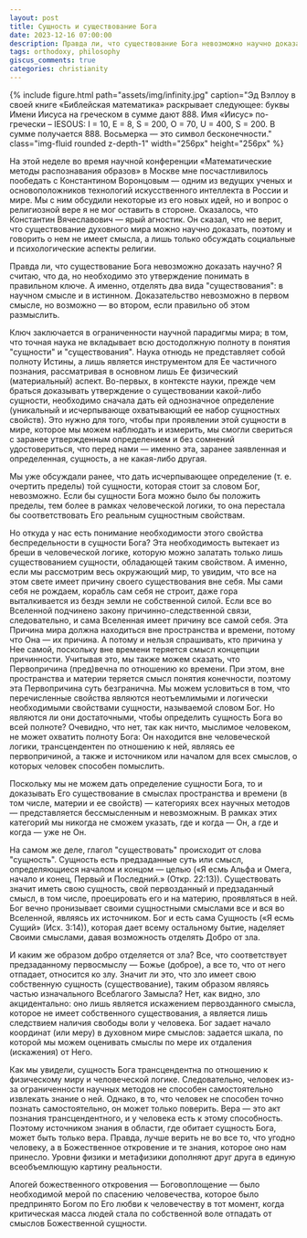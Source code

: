 ```yaml
---
layout: post
title: Сущность и существование Бога
date: 2023-12-16 07:00:00
description: Правда ли, что существование Бога невозможно научно доказать?
tags: orthodoxy, philosophy
giscus_comments: true
categories: christianity
---
```


{% include figure.html path="assets/img/infinity.jpg" caption="Эд Вэллоу в своей книге «Библейская математика» раскрывает следующее: буквы Имени Иисуса на греческом в сумме дают 888. Имя «Иисус» по-гречески – IESOUS: I = 10, E = 8, S = 200, O = 70, U = 400, S = 200. В сумме получается 888. Восьмерка &mdash; это символ бесконечности." class="img-fluid rounded z-depth-1" width="256px" height="256px" %}

На этой неделе во время научной конференции «Математические методы распознавания образов» в Москве мне посчастливилось пообедать с Константином Воронцовым — одним из ведущих ученых и основоположников технологий искусственного интеллекта в России и мире. Мы с ним обсудили некоторые из его новых идей, но и вопрос о религиозной вере я не мог оставить в стороне.
Оказалось, что Константин Вячеславович — ярый агностик. Он сказал, что не верит, что существование духовного мира можно научно доказать, поэтому и говорить о нем не имеет смысла, а лишь только обсуждать социальные и психологические аспекты религии.

Правда ли, что существование Бога невозможно доказать научно? Я считаю, что да, но необходимо это утверждение понимать в правильном ключе. А именно, отделять два вида "существования": в научном смысле и в истинном. Доказательство невозможно в первом смысле, но возможно — во втором, если правильно об этом размыслить.

Ключ заключается в ограниченности научной парадигмы мира; в том, что точная наука не вкладывает всю достодолжную полноту в понятия "сущности" и "существования". Наука отнюдь не представляет собой полноту Истины, а лишь является инструментом для Ее частичного познания, рассматривая в основном лишь Ее физический (материальный) аспект.
Во-первых, в контексте науки, прежде чем браться доказывать утверждение о существовании какой-либо сущности, необходимо сначала дать ей однозначное определение (уникальный и исчерпывающе охватывающий ее набор сущностных свойств). Это нужно для того, чтобы при проявлении этой сущности в мире, которое мы можем наблюдать и измерить, мы смогли свериться с заранее утвержденным определением и без сомнений удостовериться, что перед нами — именно эта, заранее заявленная и определенная, сущность, а не какая-либо другая.

Мы уже обсуждали ранее, что дать исчерпывающее определение (т. е. очертить пределы) той сущности, которая стоит за словом Бог, невозможно. Если бы сущности Бога можно было бы положить пределы, тем более в рамках человеческой логики, то она перестала бы соответствовать Его реальным сущностным свойствам.

Но откуда у нас есть понимание необходимости этого свойства беспредельности в сущности Бога? Эта необходимость вытекает из бреши в человеческой логике, которую можно залатать только лишь существованием сущности, обладающей таким свойством. А именно, если мы рассмотрим весь окружающий мир, то увидим, что все на этом свете имеет причину своего существования вне себя. Мы сами себя не рождаем, корабль сам себя не строит, даже гора выталкивается из бездн земли не собственной силой. Если все во Вселенной подчинено закону причинно-следственной связи, следовательно, и сама Вселенная имеет причину все самой себя. Эта Причина мира должна находиться вне пространства и времени, потому что Она — их причина. А потому и нельзя спрашивать, кто причина у Нее самой, поскольку вне времени теряется смысл концепции причинности. Учитывая это, мы также можем сказать, что Первопричина (пред)вечна по отношению ко времени. При этом, вне пространства и материи теряется смысл понятия конечности, поэтому эта Первопричина суть безгранична. Мы можем условиться в том, что перечисленные свойства являются неотъемлимыми и логически необходимыми свойствами сущности, называемой словом Бог. Но являются ли они достаточными, чтобы определить сущность Бога во всей полноте? Очевидно, что нет, так как ничто, мыслимое человеком, не может охватить полноту Бога: Он находится вне человеческой логики, трансцендентен по отношению к ней, являясь ее первопричиной, а также и источником или началом для всех смыслов, о которых человек способен помыслить.

Поскольку мы не можем дать определение сущности Бога, то и доказывать Его существование в смыслах пространства и времени (в том числе, материи и ее свойств) — категориях всех научных методов — представляется бессмысленным и невозможным. В рамках этих категорий мы никогда не сможем указать, где и когда — Он, а где и когда — уже не Он.

На самом же деле, глагол "существовать" происходит от слова "сущность". Сущность есть предзаданные суть или смысл, определяющиеся началом и концом — целью («Я есмь Альфа и Омега, начало и конец, Первый и Последний.» (Откр. 22:13)). Существовать значит иметь свою сущность, свой первозданный и предзаданный смысл, в том числе, проецировать его и на материю, проявляться в ней. Бог вечно пронизывает своими сущностными смыслами все и вся во Вселенной, являясь их источником.
Бог и есть сама Сущность («Я есмь Сущий» (Исх. 3:14)), которая дает всему остальному бытие, наделяет Своими смыслами, давая возможность отделять Добро от зла.

И каким же образом добро отделяется от зла? Все, что соответствует предзаданному первосмыслу — Божье (доброе), а все то, что от него отпадает, относится ко злу. Значит ли это, что зло имеет свою собственную сущность (существование), таким образом являясь частью изначального Всеблагого Замысла? Нет, как видно, зло акцидентально: оно лишь является искажением первозданного смысла, которое не имеет собственного существования, а является лишь следствием наличия свободы воли у человека.
Бог задает начало координат (или меру) в духовном мире смыслов: задается шкала, по которой мы можем оценивать смыслы по мере их отдаления (искажения) от Него.

Как мы увидели, сущность Бога трансцендентна по отношению к физическому миру и человеческой логике. Следовательно, человек из-за ограниченности научных методов не способен самостоятельно извлекать знание о ней. Однако, в то, что человек не способен точно познать самостоятельно, он может только поверить. Вера — это акт познания трансцендентного, и у человека есть к этому способность. Поэтому источником знания в области, где обитает сущность Бога, может быть только вера. Правда, лучше верить не во все то, что угодно человеку, а в Божественное откровение и те знания, которое оно нам принесло.
Уровни физики и метафизики дополняют друг друга в единую всеобъемлющую картину реальности.

Апогей божественного откровения — Боговоплощение — было необходимой мерой по спасению человечества, которое было предпринято Богом по Его любви к человечеству в тот момент, когда критическая масса людей стала по собственной воле отпадать от смыслов Божественной сущности.